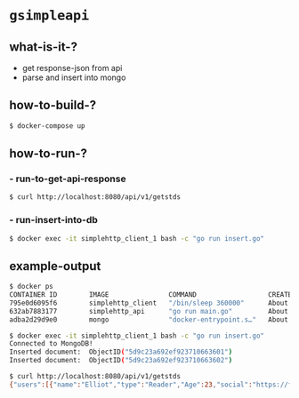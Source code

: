 # `gsimpleapi`

## what-is-it-?
* get response-json from api
* parse and insert into mongo

## how-to-build-?
```sh
$ docker-compose up
```

## how-to-run-?
### - run-to-get-api-response
```sh
$ curl http://localhost:8080/api/v1/getstds
```

### - run-insert-into-db
```sh
$ docker exec -it simplehttp_client_1 bash -c "go run insert.go"
```

## example-output
```sh
$ docker ps
CONTAINER ID        IMAGE               COMMAND                  CREATED             STATUS              PORTS                      NAMES
795e0d6095f6        simplehttp_client   "/bin/sleep 360000"      About an hour ago   Up About an hour                               simplehttp_client_1
632ab7883177        simplehttp_api      "go run main.go"         About an hour ago   Up About an hour    0.0.0.0:8080->8080/tcp     simplehttp_api_1
adba2d29d9e0        mongo               "docker-entrypoint.s…"   About an hour ago   Up About an hour    0.0.0.0:27017->27017/tcp   simplehttp_mongo_1
```
```sh
$ docker exec -it simplehttp_client_1 bash -c "go run insert.go"
Connected to MongoDB!
Inserted document:  ObjectID("5d9c23a692ef923710663601")
Inserted document:  ObjectID("5d9c23a692ef923710663602")
```
```sh
$ curl http://localhost:8080/api/v1/getstds
{"users":[{"name":"Elliot","type":"Reader","Age":23,"social":"https://facebook.com"},{"name":"Fraser","type":"Author","Age":17,"social":"https://facebook.com"}]}%
```
